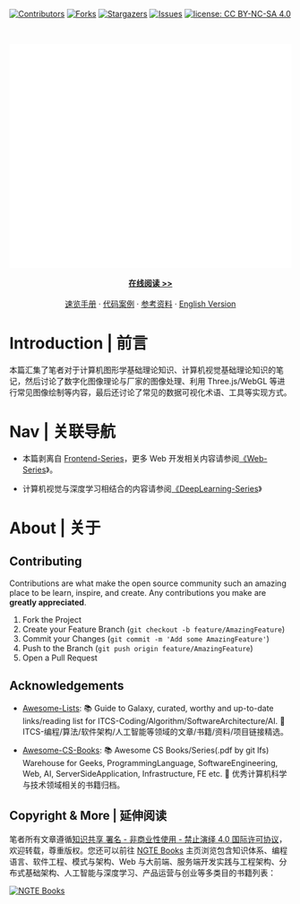 [![Contributors][contributors-shield]][contributors-url]
[![Forks][forks-shield]][forks-url]
[![Stargazers][stars-shield]][stars-url]
[![Issues][issues-shield]][issues-url]
[![license: CC BY-NC-SA 4.0](https://img.shields.io/badge/license-CC%20BY--NC--SA%204.0-lightgrey.svg)][license-url]

<!-- PROJECT LOGO -->
<br />
<p align="center">
  <a href="https://github.com/wx-chevalier/CGDataVis-Series">
    <img src="header.svg" alt="Logo" style="width: 100vw;height: 400px" />
  </a>

  <p align="center">
    <a href="https://wx-chevalier.github.io/CGDataVis-Series"><strong>在线阅读 >> </strong></a>
    <br />
    <br />
    <a href="https://github.com/wx-chevalier/Awesome-CheatSheets">速览手册</a>
    ·
    <a href="./examples">代码案例</a>
    ·
       <a href="https://github.com/wx-chevalier/Awesome-Lists">参考资料</a>
    ·
    <a href="./README.en.md">English Version</a>

  </p>
</p>

<!-- ABOUT THE PROJECT -->

# Introduction | 前言

本篇汇集了笔者对于计算机图形学基础理论知识、计算机视觉基础理论知识的笔记，然后讨论了数字化图像理论与厂家的图像处理、利用 Three.js/WebGL 等进行常见图像绘制等内容，最后还讨论了常见的数据可视化术语、工具等实现方式。

# Nav | 关联导航

- 本篇剥离自 [Frontend-Series](https://github.com/wx-chevalier/Frontend-Series?q=)，更多 Web 开发相关内容请参阅[《Web-Series](https://github.com/wx-chevalier/Web-Series?q=)》。

- 计算机视觉与深度学习相结合的内容请参阅[《DeepLearning-Series](https://github.com/wx-chevalier/DeepLearning-Series?q=)》

# About | 关于

<!-- CONTRIBUTING -->

## Contributing

Contributions are what make the open source community such an amazing place to be learn, inspire, and create. Any contributions you make are **greatly appreciated**.

1. Fork the Project
2. Create your Feature Branch (`git checkout -b feature/AmazingFeature`)
3. Commit your Changes (`git commit -m 'Add some AmazingFeature'`)
4. Push to the Branch (`git push origin feature/AmazingFeature`)
5. Open a Pull Request

<!-- ACKNOWLEDGEMENTS -->

## Acknowledgements

- [Awesome-Lists](https://github.com/wx-chevalier/Awesome-Lists): 📚 Guide to Galaxy, curated, worthy and up-to-date links/reading list for ITCS-Coding/Algorithm/SoftwareArchitecture/AI. 💫 ITCS-编程/算法/软件架构/人工智能等领域的文章/书籍/资料/项目链接精选。

- [Awesome-CS-Books](https://github.com/wx-chevalier/Awesome-CS-Books): :books: Awesome CS Books/Series(.pdf by git lfs) Warehouse for Geeks, ProgrammingLanguage, SoftwareEngineering, Web, AI, ServerSideApplication, Infrastructure, FE etc. :dizzy: 优秀计算机科学与技术领域相关的书籍归档。

## Copyright & More | 延伸阅读

笔者所有文章遵循[知识共享 署名 - 非商业性使用 - 禁止演绎 4.0 国际许可协议](https://creativecommons.org/licenses/by-nc-nd/4.0/deed.zh)，欢迎转载，尊重版权。您还可以前往 [NGTE Books](https://wx-chevalier.github.io/books/) 主页浏览包含知识体系、编程语言、软件工程、模式与架构、Web 与大前端、服务端开发实践与工程架构、分布式基础架构、人工智能与深度学习、产品运营与创业等多类目的书籍列表：

[![NGTE Books](https://s2.ax1x.com/2020/01/18/19uXtI.png)](https://wx-chevalier.github.io/books/)

<!-- MARKDOWN LINKS & IMAGES -->
<!-- https://www.markdownguide.org/basic-syntax/#reference-style-links -->

[contributors-shield]: https://img.shields.io/github/contributors/wx-chevalier/CGDataVis-Series.svg?style=flat-square
[contributors-url]: https://github.com/wx-chevalier/CGDataVis-Series/graphs/contributors
[forks-shield]: https://img.shields.io/github/forks/wx-chevalier/CGDataVis-Series.svg?style=flat-square
[forks-url]: https://github.com/wx-chevalier/CGDataVis-Series/network/members
[stars-shield]: https://img.shields.io/github/stars/wx-chevalier/CGDataVis-Series.svg?style=flat-square
[stars-url]: https://github.com/wx-chevalier/CGDataVis-Series/stargazers
[issues-shield]: https://img.shields.io/github/issues/wx-chevalier/CGDataVis-Series.svg?style=flat-square
[issues-url]: https://github.com/wx-chevalier/CGDataVis-Series/issues
[license-shield]: https://img.shields.io/github/license/wx-chevalier/CGDataVis-Series.svg?style=flat-square
[license-url]: https://github.com/wx-chevalier/CGDataVis-Series/blob/master/LICENSE.txt
